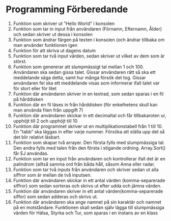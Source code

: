 # Programming Förberedande

1. Funktion som skriver ut ”Hello World” i konsolen
2. Funktion som tar in input från användaren (Förnamn, Efternamn, Ålder) och sedan skriver ut 
dessa i konsolen
3. Funktion som ändrar färgen på texten i konsolen (och ändrar tillbaka om man använder 
funktionen igen
4. Funktion för att skriva ut dagens datum
5. Funktion som tar två input värden, sedan skriver ut vilket av dem som är störst.
6. Funktion som genererar att slumpmässigt tal mellan 1 och 100. Användaren ska sedan gissa 
talet. Gissar användaren rätt så ska ett meddelande säga detta, samt hur många försök det 
tog. Gissar användaren fel ska ett meddelande visas som informerar ifall talet var för stort 
eller för litet
7. Funktion där användaren skriver in en textrad, som sedan sparas i en fil på hårddisken
8. Funktion där en fil läses in från hårddisken (för enkelhetens skull kan man använda filen från 
uppgift 7)
9. Funktion där användaren skickar in ett decimaltal och får tillbakaroten ur, upphöjt till 2 och 
upphöjt till 10
10. Funktion där programmet skriver ut en multiplikationstabell från 1 till 10. En ”tabb” ska 
läggas in efter varje nummer. Försöka att ställa upp det så det blir relativt läsbart.
11. Funktion som skapar två arrayer. Den första fylls med slumpmässiga tal. Den andra fylls med 
talen från den första i stigande ordning. Array.Sort() får EJ användas.
12. Funktion som tar en input från användaren och kontrollerar ifall det är en palindrom (alltså 
samma ord från båda håll, såsom Anna eller radar.
13. Funktion som tar två inputs från användaren och skriver sedan ut alla siffror som är mellan 
de två inputsen.
14. Funktion där användaren skickar in ett antal värden (komma-separerade siffror) som sedan 
sorteras och skrivs ut efter udda och jämna värden. 
15. Funktion där användaren skriver in ett antal värden(komma-separerade siffor) som sedan 
adderas och skrivs ut.
16. Funktion där användaren ska ange namnet på sin karaktär och namnet på en motståndare. 
Funktionen skall sedan själv lägga till slumpmässiga värden för Hälsa, Styrka och Tur, som 
sparas i en instans av en klass
